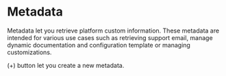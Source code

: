 # Metadata

Metadata let you retrieve platform custom information. These metadata are intended for various use cases such as retrieving support email, manage dynamic documentation and configuration template  or managing customizations.

(+) button let you create a new metadata.
